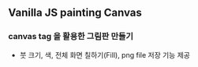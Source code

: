 ## Vanilla JS painting Canvas

### canvas tag 을 활용한 그림판 만들기

- 붓 크기, 색, 전체 화면 칠하기(Fill), png file 저장 기능 제공
